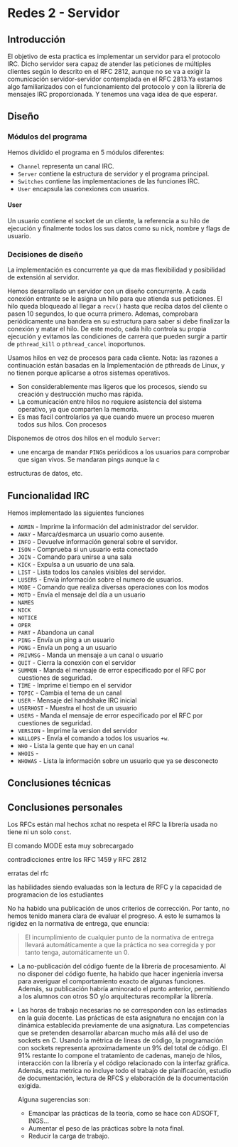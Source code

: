 
# Redes 2 - Servidor

## Introducción

El objetivo de esta practica es implementar un servidor para el protocolo IRC. Dicho servidor sera capaz de atender las peticiones de múltiples clientes según lo descrito en el RFC 2812, aunque no se va a exigir la comunicación servidor-servidor contemplada en el RFC 2813.Ya estamos algo familiarizados con el funcionamiento del protocolo y con la librería de mensajes IRC proporcionada. Y tenemos una vaga idea de que esperar.

## Diseño

### Módulos del programa

Hemos dividido el programa en 5 módulos diferentes:

* `Channel` representa un canal IRC.
* `Server` contiene la estructura de servidor y el programa principal.
* `Switches` contiene las implementaciones de las funciones IRC.
* `User` encapsula las conexiones con usuarios.

#### User
Un usuario contiene el socket de un cliente, la referencia a su hilo de ejecución y finalmente todos los sus datos como su nick, nombre y flags de usuario.

### Decisiones de diseño

La implementación es concurrente ya que da mas flexibilidad y posibilidad de extensión al servidor.

Hemos desarrollado un servidor con un diseño concurrente. A cada conexión entrante se le asigna un hilo para que atienda sus peticiones. El hilo queda bloqueado al llegar a `recv()` hasta que reciba datos del cliente o pasen 10 segundos, lo que ocurra primero. Ademas, comprobara periódicamente una bandera en su estructura para saber si debe finalizar la conexión y matar el hilo. De este modo, cada hilo controla su propia ejecución y evitamos las condiciones de carrera que pueden surgir a partir de `pthread_kill` o `pthread_cancel` inoportunos.

Usamos hilos en vez de procesos para cada cliente. Nota: las razones a continuación están basadas en la Implementación de pthreads de Linux, y no tienen porque aplicarse a otros sistemas operativos.

* Son considerablemente mas ligeros que los procesos, siendo su creación y destrucción mucho mas rápida.
* La comunicación entre hilos no requiere asistencia del sistema operativo, ya que comparten la memoria.
* Es mas facil controlarlos ya que cuando muere un proceso mueren todos sus hilos. Con procesos

Disponemos de otros dos hilos en el modulo `Server`:

* une encarga de mandar `PING`s periódicos a los usuarios para comprobar que sigan vivos. Se mandaran pings aunque la c


estructuras de datos, etc.


## Funcionalidad IRC

Hemos implementado las siguientes funciones

* `ADMIN` - Imprime la información del administrador del servidor.
* `AWAY` - Marca/desmarca un usuario como ausente.
* `INFO` - Devuelve información general sobre el servidor.
* `ISON` - Comprueba si un usuario esta conectado
* `JOIN` - Comando para unirse a una sala
* `KICK` - Expulsa a un usuario de una sala.
* `LIST` - Lista todos los canales visibles del servidor.
* `LUSERS` - Envía información sobre el numero de usuarios.
* `MODE` - Comando que realiza diversas operaciones con los modos
* `MOTD` - Envía el mensaje del día a un usuario
* `NAMES`
* `NICK`
* `NOTICE`
* `OPER`
* `PART` - Abandona un canal
* `PING` - Envía un ping a un usuario
* `PONG` - Envía un pong a un usuario
* `PRIVMSG` - Manda un mensaje a un canal o usuario
* `QUIT` - Cierra la conexión con el servidor
* `SUMMON` - Manda el mensaje de error especificado por el RFC por cuestiones de seguridad.
* `TIME` - Imprime el tiempo en el servidor
* `TOPIC` - Cambia el tema de un canal
* `USER` - Mensaje del handshake IRC inicial
* `USERHOST` - Muestra el host de un usuario
* `USERS` - Manda el mensaje de error especificado por el RFC por cuestiones de seguridad.
* `VERSION` - Imprime la version del servidor
* `WALLOPS` - Envía el comando a todos los usuarios `+w`.
* `WHO` - Lista la gente que hay en un canal
* `WHOIS` -
* `WHOWAS` - Lista la información sobre un usuario que ya se desconecto

## Conclusiones técnicas


## Conclusiones personales

Los RFCs están mal hechos
xchat no respeta el RFC
la librería usada no tiene ni un solo `const`.

El comando MODE esta muy sobrecargado

contradicciones entre los RFC 1459 y RFC 2812

erratas del rfc

las habilidades siendo evaluadas son la lectura de RFC y la capacidad de programacion de los estudiantes


No ha habido una publicación de unos criterios de corrección. Por tanto, no hemos tenido manera clara de evaluar el progreso. A esto le sumamos la rigidez en la normativa de entrega, que enuncia:

  > El incumplimiento de cualquier punto de la normativa de entrega
  > llevará automáticamente a que la práctica no sea corregida y por
  > tanto tenga, automáticamente un 0.




* La no-publicación del código fuente de la librería de procesamiento.
  Al no disponer del código fuente, ha habido que hacer ingeniería inversa
  para averiguar el comportamiento exacto de algunas funciones. Además,
  su publicación habría aminorado el punto anterior, permitiendo a los
  alumnos con otros SO y/o arquitecturas recompilar la librería.

* Las horas de trabajo necesarias no se corresponden con las estimadas
  en la guía docente. Las prácticas de esta asignatura no encajan con la
  dinámica establecida previamente de una asignatura. Las competencias
  que se pretenden desarrollar abarcan mucho más allá del uso de sockets
  en C. Usando la métrica de lineas de código, la programación con sockets
  representa aproximadamente un 9% del total de código. El 91% restante
  lo compone el tratamiento de cadenas, manejo de hilos, interacción con
  la librería y el código relacionado con la interfaz gráfica. Además, esta
  metrica no incluye todo el trabajo de planificación, estudio de
  documentación, lectura de RFCS y elaboración de la documentación exigida.

  Alguna sugerencias son:
  + Emancipar las prácticas de la teoría, como se hace con ADSOFT, INGS...
  + Aumentar el peso de las prácticas sobre la nota final.
  + Reducir la carga de trabajo.
